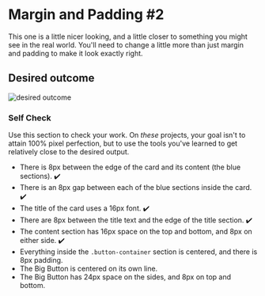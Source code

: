 # Margin and Padding #2

This one is a little nicer looking, and a little closer to something you might see in the real world. You'll need to change a little more than just margin and padding to make it look exactly right.

## Desired outcome
![desired outcome](./desired-outcome.png)

### Self Check
Use this section to check your work. On _these_ projects, your goal isn't to attain 100% pixel perfection, but to use the tools you've learned to get relatively close to the desired output.

- There is 8px between the edge of the card and its content (the blue sections). :heavy_check_mark:
- There is an 8px gap between each of the blue sections inside the card. :heavy_check_mark:
- The title of the card uses a 16px font. :heavy_check_mark:
- There are 8px between the title text and the edge of the title section. :heavy_check_mark:
- The content section has 16px space on the top and bottom, and 8px on either side. :heavy_check_mark:
- Everything inside the `.button-container` section is centered, and there is 8px padding.
- The Big Button is centered on its own line.
- The Big Button has 24px space on the sides, and 8px on top and bottom.
